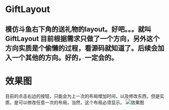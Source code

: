 # GiftLayout
模仿斗鱼右下角的送礼物的layout。好吧。。。就叫GiftLayout
目前根据需求只做了一个方向，另外这个方向实质是个偷懒的过程，看源码就知道了。后续会加入一个其他的方向。好的，一定会的。
-----

# 效果图
目前的点击右边的按钮，只能会为上一次的布局增加时间，以及修改东西，但是实质，是可以修改任意一次的布局，当然，这个布局必须显示。
![效果图](http://img.blog.csdn.net/20160803195105778)
